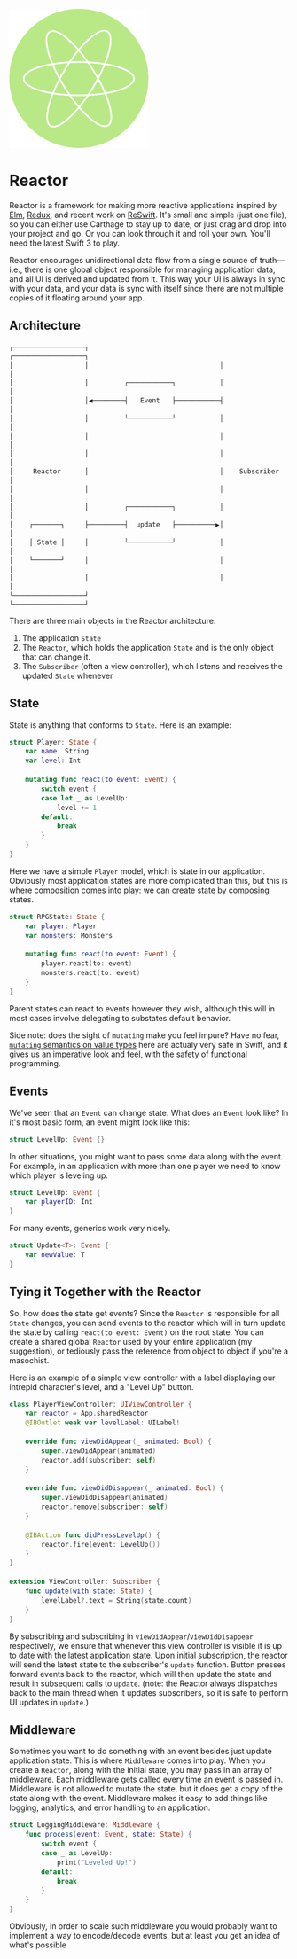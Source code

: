 ![](Logo/Logo.png)

# Reactor

Reactor is a framework for making more reactive applications inspired by [Elm](https://github.com/evancz/elm-architecture-tutorial), [Redux](http://redux.js.org/docs/basics/index.html), and recent work on [ReSwift](https://github.com/ReSwift/ReSwift). It's small and simple (just one file), so you can either use Carthage to stay up to date, or just drag and drop into your project and go.  Or you can look through it and roll your own. You'll need the latest Swift 3 to play.

Reactor encourages unidirectional data flow from a single source of truth—i.e., there is one global object responsible for managing application data, and all UI is derived and updated from it. This way your UI is always in sync with your data, and your data is sync with itself since there are not multiple copies of it floating around your app.


## Architecture

```
┌──────────────────┐                                 ┌──────────────────┐
│                  │                                 │                  │
│                  │         ┌───────────┐           │                  │
│                  │◀────────┤   Event   ├───────────┤                  │
│                  │         └───────────┘           │                  │
│                  │                                 │                  │
│                  │                                 │                  │
│     Reactor      │                                 │    Subscriber    │
│                  │                                 │                  │
│                  │         ┌───────────┐           │                  │
│    ┌───────┐     ├─────────┤  update   ├──────────▶│                  │
│    │ State │     │         └───────────┘           │                  │
│    └───────┘     │                                 │                  │
│                  │                                 │                  │
└──────────────────┘                                 └──────────────────┘
```

There are three main objects in the Reactor architecture:

1. The application `State`
2. The `Reactor`, which holds the application `State` and is the only object that can change it.
3. The `Subscriber` (often a view controller), which listens and receives the updated `State` whenever

## State

State is anything that conforms to `State`. Here is an example:

```swift
struct Player: State {
    var name: String
    var level: Int

    mutating func react(to event: Event) {
        switch event {
        case let _ as LevelUp:
            level += 1
        default:
            break
        }
    }
}
```

Here we have a simple `Player` model, which is state in our application. Obviously most application states are more complicated than this, but this is where composition comes into play: we can create state by composing states.

```swift
struct RPGState: State {
    var player: Player
    var monsters: Monsters

    mutating func react(to event: Event) {
        player.react(to: event)
        monsters.react(to: event)
    }
}
```

Parent states can react to events however they wish, although this will in most cases involve delegating to substates default behavior.

Side note: does the sight of `mutating` make you feel impure? Have no fear, [`mutating` semantics on value types](http://chris.eidhof.nl/post/structs-and-mutation-in-swift/) here are actualy very safe in Swift, and it gives us an imperative look and feel, with the safety of functional programming.

## Events

We've seen that an `Event` can change state. What does an `Event` look like? In it's most basic form, an event might look like this:

```swift
struct LevelUp: Event {}
```

In other situations, you might want to pass some data along with the event. For example, in an application with more than one player we need to know which player is leveling up.

```swift
struct LevelUp: Event {
    var playerID: Int
}
```

For many events, generics work very nicely.

```swift
struct Update<T>: Event {
    var newValue: T
}
```

## Tying it Together with the Reactor

So, how does the state get events? Since the `Reactor` is responsible for all `State` changes, you can send events to the reactor which will in turn update the state by calling `react(to event: Event)` on the root state. You can create a shared global `Reactor` used by your entire application (my suggestion), or tediously pass the reference from object to object if you're a masochist.

Here is an example of a simple view controller with a label displaying our intrepid character's level, and a "Level Up" button.

```swift
class PlayerViewController: UIViewController {
    var reactor = App.sharedReactor
    @IBOutlet weak var levelLabel: UILabel!

    override func viewDidAppear(_ animated: Bool) {
        super.viewDidAppear(animated)
        reactor.add(subscriber: self)
    }

    override func viewDidDisappear(_ animated: Bool) {
        super.viewDidDisappear(animated)
        reactor.remove(subscriber: self)
    }

    @IBAction func didPressLevelUp() {
        reactor.fire(event: LevelUp())
    }
}

extension ViewController: Subscriber {
    func update(with state: State) {
        levelLabel?.text = String(state.count)
    }
}
```

By subscribing and subscribing in `viewDidAppear`/`viewDidDisappear` respectively, we ensure that whenever this view controller is visible it is up to date with the latest application state. Upon initial subscription, the reactor will send the latest state to the subscriber's `update` function. Button presses forward events back to the reactor, which will then update the state and result in subsequent calls to `update`. (note: the Reactor always dispatches back to the main thread when it updates subscribers, so it is safe to perform UI updates in `update`.)

## Middleware

Sometimes you want to do something with an event besides just update application state. This is where `Middleware` comes into play. When you create a `Reactor`, along with the initial state, you may pass in an array of middleware. Each middleware gets called every time an event is passed in. Middleware is not allowed to mutate the state, but it does get a copy of the state along with the event. Middleware makes it easy to add things like logging, analytics, and error handling to an application.

```swift
struct LoggingMiddleware: Middleware {
    func process(event: Event, state: State) {
        switch event {
        case _ as LevelUp:
            print("Leveled Up!")
        default:
            break
        }
    }
}
```

Obviously, in order to scale such middleware you would probably want to implement a way to encode/decode events, but at least you get an idea of what's possible
